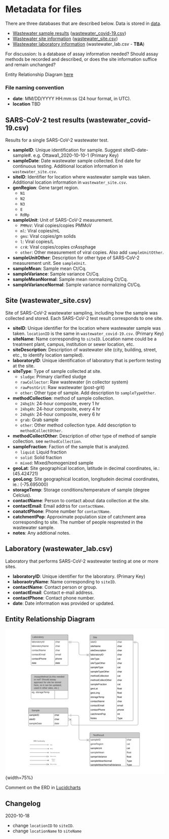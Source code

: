 # Metadata for files

There are three databases that are described below. Data is stored in [data](data). 

- [Wastewater sample results](#test_results) ([wastewater_covid-19.csv](data/wastewater_virus.csv))
- [Wastewater site information](#site) ([wastewater_site.csv](data/wastewater_site.csv)) 
- [Wastewater laboratory information](#lab) (wastewater_lab.csv - **TBA**)

For discussion: Is a database of assay information needed? Should assay methods be recorded and described, or does the site information suffice and remain unchanged?

Entity Relationship Diagram [here](#erd)

### File naming convention
- **date**: MM/DD/YYYY HH:mm:ss  (24 hour format, in UTC).
- **location** TBD

## SARS-CoV-2 test results (wastewater_covid-19.csv) <span id="test_results"><span>

Results for a single SARS-CoV-2 wastewater test.

- **sampleID**: Unique identification for sample. Suggest siteID-date-sample#. e.g. Ottawa1_2020-10-10-1 (Primary Key)
- **sampleDate**: Date wastewater sample collected. End date for continuous testing. Additional location information in `wastewater_site.csv`.
- **siteID**: Identifier for location where wastewater sample was taken. Additional location information in `wastewater_site.csv`.
- **genRegion**: Gene target region.
  - `N1`
  - `N2`
  - `N3`
  - `E`
  - `RdRp`
- **sampleUnit**: Unit of SARS-CoV-2 measurement.
  - `PMMoV`: Viral copies/copies PMMoV
  - `ml`:    Viral copies/mL
  - `gms`:   Viral copies/gm solids
  - `l`:     Viral copies/L
  - `crA`:   Viral copies/copies crAssphage
  - `other`: Other measurement of viral copies. Also add `sampleUnitOther`.
- **sampleUnitOther**: Description for other type of SARS-CoV-2 measurement unit. See `sampleUnit`.
- **sampleMean**: Sample mean Ct/Cq.
- **sampleVariance**: Sample variance Ct/Cq.
- **sampleMeanNormal**: Sample mean normalizing Ct/Cq.
- **sampleVarianceNormal**: Sample variance normalizing Ct/Cq.

## Site (wastewater_site.csv) <span id="site"><span>

Site of SARS-CoV-2 wastewater sampling, including how the sample was collected and stored. Each SARS-CoV-2 test result corresponds to one site.

- **siteID**:	Unique identifier for the location where wastewater sample was taken. `locationID` is the same in `wastewater_covid-19.csv`. (Primary Key)
- **siteName**:	Name corresponding to `siteID`. Location name could be a treatment plant, campus, institution or sewer location, etc. 
- **siteDescription**: Description of wastewater site (city, building, street, etc., to identify location sampled).
- **laboratoryID**: Unique identification of laboratory that is perform testing at the site.
- **siteType**: Type of sample collected at site. 
  - `sludge`: Primary clarified sludge
  - `rawCollector`: Raw wastewater (in collector system)
  - `rawPostGrit`: Raw wastewater (post-grit)
  - `other`: Other type of sample. Add description to `sampleTypeOther`.
- **methodCollection**: method of sample collection.
  - `24hq1h`: 24-hour composite, every 1 hr
  - `24hq4h`: 24-hour composite, every 4 hr
  - `24hq6h`: 24-hour composite, every 6 hr
  - `grab`:   Grab sample
  - `other`:  Other method collection type. Add description to `methodCollectOther`.
- **methodCollectOther**: Description of other type of method of sample collection. see `methodCollection`.
- **sampleFraction**: Faction of the sample that is analyzed.
  - `liquid`: Liquid fraction
  - `solid`:  Solid fraction
  - `mixed`:  Mixed/homogenized sample
- **geoLat**: Site geographical location, latitude in decimal coordinates, ie.: (45.424721)
- **geoLong**: Site geographical location, longitudein decimal coordinates, ie.: (-75.695000)
- **storageTemp**: Storage conditions/temperature of sample (degree Celcius).
- **contactName**: Person to contact about data collection at the site.
- **contactEmail**: Email addrss for `contactName`.
- **conatctPhone**: Phone number for `contactName`.
- **catchmentPop**: Approximate population size of catchment area corresponding to site. The number of people resprested in the wastewater sample.
- **notes**: Any addtional notes.

## Laboratory (wastewater_lab.csv) <span id="lab"><span>

Laboratory that performs SARS-CoV-2 wastewater testing at one or more sites.

- **laboratoryID**: Unique identifier for the laboratory. (Primary Key)
- **laboraotryName**: Name corresponding to `siteID`.
- **contactName**: Contact person or group.
- **contactEmail**: Contact e-mail address.
- **contactPhone**: Contact phone number.
- **date**: Date information was provided or updated.


## Entity Relationship Diagram <span id="erd"><span>

![](img/ERD.svg){width=75%}

Comment on the ERD in [Lucidcharts](https://lucid.app/invitations/accept/781822fc-6ac5-4aa7-9023-323fd4b6b04f)

## Changelog

2020-10-18

- change `locationID` to `siteID`. 
- change `locationName` to `siteName`